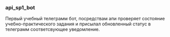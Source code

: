 ### api_sp1_bot
Первый учебный телеграмм бот, посредствам апи проверяет состояние учебно-практического
задания и присылал обновленный статус в телеграмм соответсвующее уведомление.